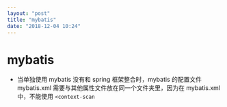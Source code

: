 ```yaml
---
layout: "post"
title: "mybatis"
date: "2018-12-04 10:24"
---
```


# mybatis

- 当单独使用 mybatis 没有和 spring 框架整合时，mybatis 的配置文件 mybatis.xml 需要与其他属性文件放在同一个文件夹里，因为在 mybatis.xml 中，不能使用 `<context-scan`
